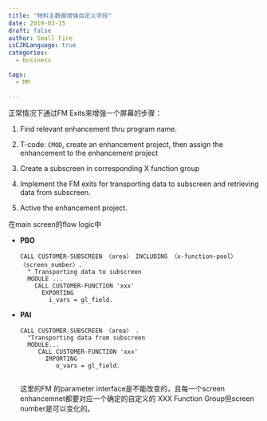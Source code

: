 ```yaml
---
title: "物料主数据增强自定义字段"
date: 2019-03-15
draft: false
author: Small Fire
isCJKLanguage: true
categories: 
  - business

tags: 
  - MM

---
```




正常情况下通过FM Exits来增强一个屏幕的步骤：

1. Find relevant enhancement thru program name.

2. T-code: `CMOD`, create an enhancement project, then assign the enhancement to the enhancement project

3. Create a subscreen in corresponding X function group

4. Implement the FM exits for transporting data to subscreen and retrieving data from subscreen.

5. Active the enhancement project.

在main screen的flow logic中

- **PBO**

  ```JS
  CALL CUSTOMER-SUBSCREEN 〈area〉 INCLUDING 〈x-function-pool〉												  〈screen_number〉.
    " Transporting data to subscreen
    MODULE ...
      CALL CUSTOMER-FUNCTION 'xxx'
        EXPORTING
          i_vars = gl_field.
  ```

  

- **PAI**

  ```JS
  CALL CUSTOMER-SUBSCREEN 〈area〉 .
    "Transporting data from subscreen
    MODULE...
       CALL CUSTOMER-FUNCTION 'xxx'
         IMPORTING
            o_vars = gl_field.
   
  ```

   这里的FM 的parameter interface是不能改变的，且每一个screen enhancemnet都要对应一个确定的自定义的 XXX Function Group但screen number是可以变化的。